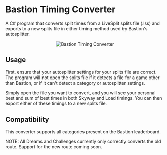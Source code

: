 <h1>Bastion Timing Converter</h1>

A C# program that converts split times from a LiveSplit splits file (.lss) and exports to a new splits file in either timing method used by Bastion's autosplitter.
<p align="center">
  <img src="https://user-images.githubusercontent.com/46100845/101416599-d215ac00-38af-11eb-8673-46d1fc92a587.png" alt="Bastion Timing Converter"/>
</p>

## Usage

First, ensure that your autosplitter settings for your splits file are correct. The program will not open the splits file if it detects a file for a game other than Bastion, or if it can't detect a category or autosplitter settings.

Simply open the file you want to convert, and you will see your personal best and sum of best times in both Skyway and Load timings. You can then export either of these timings to a new splits file. 

## Compatibility

This converter supports all categories present on the Bastion leaderboard.

NOTE: All Dreams and Challenges currently only correctly converts the old route. Support for the new route coming soon.
